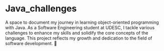 # Java_challenges
 A space to document my journey in learning object-oriented programming with Java. As a Software Engineering student at UDESC, I tackle various challenges to enhance my skills and solidify the core concepts of the language. This project reflects my growth and dedication to the field of software development. 🚀
